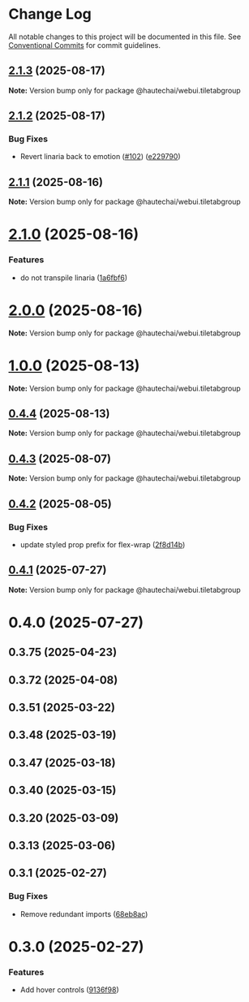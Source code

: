 # Change Log

All notable changes to this project will be documented in this file.
See [Conventional Commits](https://conventionalcommits.org) for commit guidelines.

## [2.1.3](https://github.com/HautechAI/webui/compare/@hautechai/webui.tiletabgroup@2.1.2...@hautechai/webui.tiletabgroup@2.1.3) (2025-08-17)

**Note:** Version bump only for package @hautechai/webui.tiletabgroup

## [2.1.2](https://github.com/HautechAI/webui/compare/@hautechai/webui.tiletabgroup@2.1.1...@hautechai/webui.tiletabgroup@2.1.2) (2025-08-17)

### Bug Fixes

- Revert linaria back to emotion ([#102](https://github.com/HautechAI/webui/issues/102)) ([e229790](https://github.com/HautechAI/webui/commit/e229790dae8eba4b3037bbe41365e5a73ab7f6dc))

## [2.1.1](https://github.com/HautechAI/webui/compare/@hautechai/webui.tiletabgroup@2.1.0...@hautechai/webui.tiletabgroup@2.1.1) (2025-08-16)

**Note:** Version bump only for package @hautechai/webui.tiletabgroup

# [2.1.0](https://github.com/HautechAI/webui/compare/@hautechai/webui.tiletabgroup@1.0.0...@hautechai/webui.tiletabgroup@2.1.0) (2025-08-16)

### Features

- do not transpile linaria ([1a6fbf6](https://github.com/HautechAI/webui/commit/1a6fbf6353a0e5028040006b5045170cf83f1ba0))

# [2.0.0](https://github.com/HautechAI/webui/compare/@hautechai/webui.tiletabgroup@1.0.0...@hautechai/webui.tiletabgroup@2.0.0) (2025-08-16)

**Note:** Version bump only for package @hautechai/webui.tiletabgroup

# [1.0.0](https://github.com/HautechAI/webui/compare/@hautechai/webui.tiletabgroup@0.4.4...@hautechai/webui.tiletabgroup@1.0.0) (2025-08-13)

**Note:** Version bump only for package @hautechai/webui.tiletabgroup

## [0.4.4](https://github.com/HautechAI/webui/compare/@hautechai/webui.tiletabgroup@0.4.3...@hautechai/webui.tiletabgroup@0.4.4) (2025-08-13)

**Note:** Version bump only for package @hautechai/webui.tiletabgroup

## [0.4.3](https://github.com/HautechAI/webui/compare/@hautechai/webui.tiletabgroup@0.4.2...@hautechai/webui.tiletabgroup@0.4.3) (2025-08-07)

**Note:** Version bump only for package @hautechai/webui.tiletabgroup

## [0.4.2](https://github.com/HautechAI/webui/compare/@hautechai/webui.tiletabgroup@0.4.1...@hautechai/webui.tiletabgroup@0.4.2) (2025-08-05)

### Bug Fixes

- update styled prop prefix for flex-wrap ([2f8d14b](https://github.com/HautechAI/webui/commit/2f8d14b94654fcbf4f4bba721689dbe964edbed0))

## [0.4.1](https://github.com/HautechAI/webui/compare/@hautechai/webui.tiletabgroup@0.4.0...@hautechai/webui.tiletabgroup@0.4.1) (2025-07-27)

**Note:** Version bump only for package @hautechai/webui.tiletabgroup

# 0.4.0 (2025-07-27)

## 0.3.75 (2025-04-23)

## 0.3.72 (2025-04-08)

## 0.3.51 (2025-03-22)

## 0.3.48 (2025-03-19)

## 0.3.47 (2025-03-18)

## 0.3.40 (2025-03-15)

## 0.3.20 (2025-03-09)

## 0.3.13 (2025-03-06)

## 0.3.1 (2025-02-27)

### Bug Fixes

- Remove redundant imports ([68eb8ac](https://github.com/HautechAI/webui/commit/68eb8ac08baed716015d8bccaf231e1c0faf94c3))

# 0.3.0 (2025-02-27)

### Features

- Add hover controls ([9136f98](https://github.com/HautechAI/webui/commit/9136f9835a141c02ffe5223983cb15de09d5fd7d))
